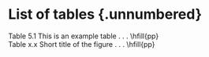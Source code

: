 # List of tables {.unnumbered}

Table 5.1  This is an example table . . .               \hfill{pp}  
Table x.x  Short title of the figure . . .              \hfill{pp}  
